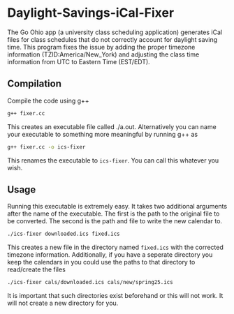 # Daylight-Savings-iCal-Fixer

The Go Ohio app (a university class scheduling application) generates iCal files for class schedules that do not correctly account for daylight saving time. This program fixes the issue by adding the proper timezone information (TZID:America/New_York) and adjusting the class time information from UTC to Eastern Time (EST/EDT).

## Compilation

Compile the code using g++

```bash
g++ fixer.cc
```
This creates an executable file called ./a.out. Alternatively you can name your executable to something more meaningful by running g++ as 
```bash
g++ fixer.cc -o ics-fixer
```
This renames the executable to ```ics-fixer```. You can call this whatever you wish.

## Usage
Running this executable is extremely easy. It takes two additional arguments after the name of the executable. The first is the path to the original file to be converted. The second is the path and file to write the new calendar to. 
```bash
./ics-fixer downloaded.ics fixed.ics
```
This creates a new file in the directory named ```fixed.ics``` with the corrected timezone information. Additionally, if you have a seperate directory you keep the calendars in you could use the paths to that directory to read/create the files
```bash
./ics-fixer cals/downloaded.ics cals/new/spring25.ics
```
It is important that such directories exist beforehand or this will not work. It will not create a new directory for you. 